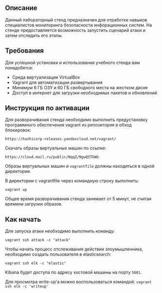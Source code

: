 ## Описание
Данный лабораторный стенд предназначен для отработки навыков специалистов мониторинга безопасности инфорационных систем. На стенде предоставляется возможность запустить сценарий атаки и затем отследить его этапы.

## Требования

Для успешной установки и использования учебного стенда вам понадобятся:

- Среда виртуализации VirtualBox
- Vagrant для автоматизации развертывания
- Минимум 6 ГБ ОЗУ и 60 ГБ свободного места на жестком диске
- Доступ в интернет для загрузки необходимых пакетов и обновлений

## Инструкция по активации
Для разворачивания стенда необходимо выполнить предустановку программного обеспечения vagrant из репозитория в обход блокировок:

`https://hashicorp-releases.yandexcloud.net/vagrant/`

Скачать образы виртуальных машин по ссылке:

`https://cloud.mail.ru/public/NqqZ/NgwQSTGWG`

Образы виртуальных машин и `vagrantfile` должны находиться в одной директории.

В директории с vagrantfile через командную строку выполнить:

`vagrant up`

Общее время разворачивания стенда занимает от 5 минут, не считая времени загрузки образов.

## Как начать
Для запуска атаки необходимо выполнить команду:

`vagrant ssh attack -c "attack"`

Чтобы начать процесс отслеживания действии злоумышленника, необходимо создать пользователя в elasticsearch:

`vagrant ssh elk -c "elastic"`

Kibana будет доступа по адресу хостовой машины на порту `5601`.

Для просмотра write-up'а можно воспользоваться командой:
`vagrant ssh elk -c 'writeup'`
